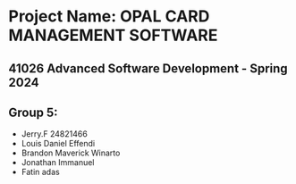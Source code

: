 # Project Name: OPAL CARD MANAGEMENT SOFTWARE 

## 41026 Advanced Software Development - Spring 2024

## Group 5:
- Jerry.F 24821466 
- Louis Daniel Effendi
- Brandon Maverick Winarto
- Jonathan Immanuel
- Fatin adas